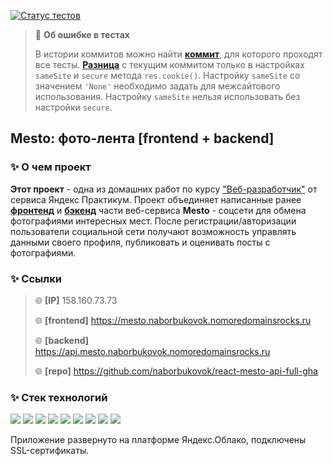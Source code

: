 [![Статус тестов](../../actions/workflows/tests.yml/badge.svg)](../../actions/workflows/tests.yml)

> :red_circle: **Об ошибке в тестах**
> 
> В истории коммитов можно найти [**коммит**](https://github.com/naborbukovok/react-mesto-api-full-gha/commit/8cccda10b958816c12088d9dce272aeb57095124), для которого проходят все тесты. [**Разница**](https://github.com/naborbukovok/react-mesto-api-full-gha/compare/8cccda1..84459a8) с текущим коммитом только в настройках ```sameSite``` и ```secure``` метода ```res.cookie()```. Настройку ```sameSite``` со значением ```'None'``` необходимо задать для межсайтового использования. Настройку ```sameSite``` нельзя использовать без настройки ```secure```.

## Mesto: фото-лента [frontend + backend]

### :sparkles: О чем проект
**Этот проект** - одна из домашних работ по курсу ["Веб-разработчик"](https://practicum.yandex.ru/web/) от сервиса Яндекс Практикум. Проект объединяет написанные ранее [**фронтенд**](https://github.com/naborbukovok/react-mesto-auth) и [**бэкенд**](https://github.com/naborbukovok/express-mesto-gha) части веб-сервиса **Mesto** - соцсети для обмена фотографиями интересных мест. После регистрации/авторизации пользователи социальной сети получают возможность управлять данными своего профиля, публиковать и оценивать посты с фотографиями.

### :sparkles: Ссылки
> :globe_with_meridians: **[IP]** 158.160.73.73
> 
> :globe_with_meridians: **[frontend]** <https://mesto.naborbukovok.nomoredomainsrocks.ru>
> 
> :globe_with_meridians: **[backend]** <https://api.mesto.naborbukovok.nomoredomainsrocks.ru>
> 
> :globe_with_meridians: **[repo]** <https://github.com/naborbukovok/react-mesto-api-full-gha>

### :sparkles: Стек технологий
<img src="https://img.shields.io/badge/npm-CB3837?style=flat&logo=npm&logoColor=white"/> <img src="https://img.shields.io/badge/JavaScript-F7DF1E?style=flat&logo=javascript&logoColor=white"/> <img src="https://img.shields.io/badge/React-61DAFB?style=flat&logo=react&logoColor=white"/> <img src="https://img.shields.io/badge/Node.js-339933?style=flat&logo=nodedotjs&logoColor=white"/> <img src="https://img.shields.io/badge/Express-000000?style=flat&logo=express&logoColor=white"/> <img src="https://img.shields.io/badge/MongoDB-47A248?style=flat&logo=mongodb&logoColor=white"/> <img src="https://img.shields.io/badge/mongoose-880000?style=flat&logo=mongoose&logoColor=white"/> <img src="https://img.shields.io/badge/nginx-009639?style=flat&logo=nginx&logoColor=white"/> <img src="https://img.shields.io/badge/pm2-2B037A?style=flat&logo=pm2&logoColor=white"/>

Приложение развернуто на платформе Яндекс.Облако, подключены SSL-сертификаты.
